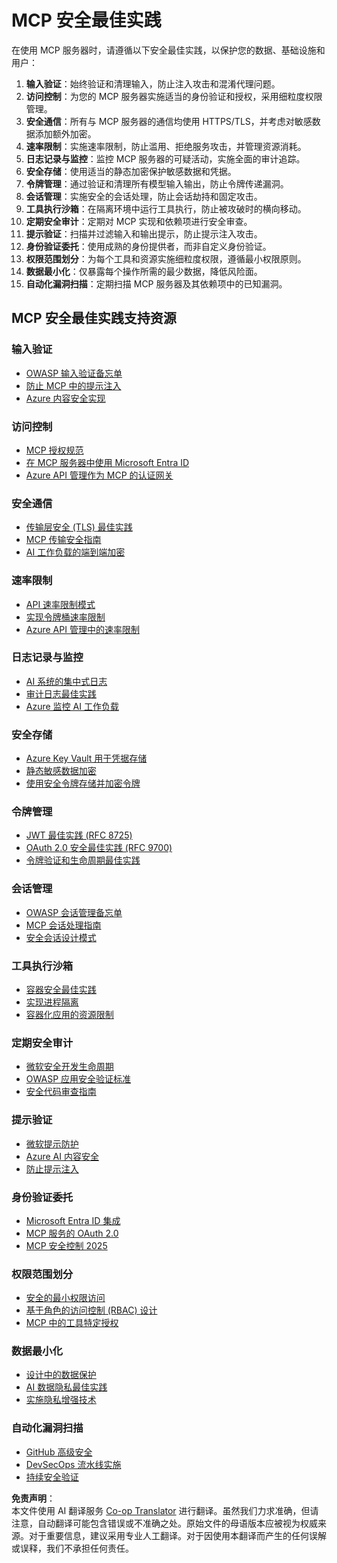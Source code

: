 <!--
CO_OP_TRANSLATOR_METADATA:
{
  "original_hash": "90bfc6f3be00e34f6124e2a24bf94167",
  "translation_date": "2025-07-16T23:06:59+00:00",
  "source_file": "02-Security/mcp-best-practices.md",
  "language_code": "zh"
}
-->
# MCP 安全最佳实践

在使用 MCP 服务器时，请遵循以下安全最佳实践，以保护您的数据、基础设施和用户：

1. **输入验证**：始终验证和清理输入，防止注入攻击和混淆代理问题。
2. **访问控制**：为您的 MCP 服务器实施适当的身份验证和授权，采用细粒度权限管理。
3. **安全通信**：所有与 MCP 服务器的通信均使用 HTTPS/TLS，并考虑对敏感数据添加额外加密。
4. **速率限制**：实施速率限制，防止滥用、拒绝服务攻击，并管理资源消耗。
5. **日志记录与监控**：监控 MCP 服务器的可疑活动，实施全面的审计追踪。
6. **安全存储**：使用适当的静态加密保护敏感数据和凭据。
7. **令牌管理**：通过验证和清理所有模型输入输出，防止令牌传递漏洞。
8. **会话管理**：实施安全的会话处理，防止会话劫持和固定攻击。
9. **工具执行沙箱**：在隔离环境中运行工具执行，防止被攻破时的横向移动。
10. **定期安全审计**：定期对 MCP 实现和依赖项进行安全审查。
11. **提示验证**：扫描并过滤输入和输出提示，防止提示注入攻击。
12. **身份验证委托**：使用成熟的身份提供者，而非自定义身份验证。
13. **权限范围划分**：为每个工具和资源实施细粒度权限，遵循最小权限原则。
14. **数据最小化**：仅暴露每个操作所需的最少数据，降低风险面。
15. **自动化漏洞扫描**：定期扫描 MCP 服务器及其依赖项中的已知漏洞。

## MCP 安全最佳实践支持资源

### 输入验证
- [OWASP 输入验证备忘单](https://cheatsheetseries.owasp.org/cheatsheets/Input_Validation_Cheat_Sheet.html)
- [防止 MCP 中的提示注入](https://modelcontextprotocol.io/docs/guides/security)
- [Azure 内容安全实现](./azure-content-safety-implementation.md)

### 访问控制
- [MCP 授权规范](https://modelcontextprotocol.io/specification/draft/basic/authorization)
- [在 MCP 服务器中使用 Microsoft Entra ID](https://den.dev/blog/mcp-server-auth-entra-id-session/)
- [Azure API 管理作为 MCP 的认证网关](https://techcommunity.microsoft.com/blog/integrationsonazureblog/azure-api-management-your-auth-gateway-for-mcp-servers/4402690)

### 安全通信
- [传输层安全 (TLS) 最佳实践](https://learn.microsoft.com/security/engineering/solving-tls)
- [MCP 传输安全指南](https://modelcontextprotocol.io/docs/concepts/transports)
- [AI 工作负载的端到端加密](https://learn.microsoft.com/azure/architecture/example-scenario/confidential/end-to-end-encryption)

### 速率限制
- [API 速率限制模式](https://learn.microsoft.com/azure/architecture/patterns/rate-limiting-pattern)
- [实现令牌桶速率限制](https://konghq.com/blog/engineering/how-to-design-a-scalable-rate-limiting-algorithm)
- [Azure API 管理中的速率限制](https://learn.microsoft.com/azure/api-management/rate-limit-policy)

### 日志记录与监控
- [AI 系统的集中式日志](https://learn.microsoft.com/azure/architecture/example-scenario/logging/centralized-logging)
- [审计日志最佳实践](https://cheatsheetseries.owasp.org/cheatsheets/Logging_Cheat_Sheet.html)
- [Azure 监控 AI 工作负载](https://learn.microsoft.com/azure/azure-monitor/overview)

### 安全存储
- [Azure Key Vault 用于凭据存储](https://learn.microsoft.com/azure/key-vault/general/basic-concepts)
- [静态敏感数据加密](https://learn.microsoft.com/security/engineering/data-encryption-at-rest)
- [使用安全令牌存储并加密令牌](https://youtu.be/uRdX37EcCwg?si=6fSChs1G4glwXRy2)

### 令牌管理
- [JWT 最佳实践 (RFC 8725)](https://datatracker.ietf.org/doc/html/rfc8725)
- [OAuth 2.0 安全最佳实践 (RFC 9700)](https://datatracker.ietf.org/doc/html/rfc9700)
- [令牌验证和生命周期最佳实践](https://learn.microsoft.com/entra/identity-platform/access-tokens)

### 会话管理
- [OWASP 会话管理备忘单](https://cheatsheetseries.owasp.org/cheatsheets/Session_Management_Cheat_Sheet.html)
- [MCP 会话处理指南](https://modelcontextprotocol.io/docs/guides/security)
- [安全会话设计模式](https://learn.microsoft.com/security/engineering/session-security)

### 工具执行沙箱
- [容器安全最佳实践](https://learn.microsoft.com/azure/container-instances/container-instances-image-security)
- [实现进程隔离](https://learn.microsoft.com/windows/security/threat-protection/security-policy-settings/user-rights-assignment)
- [容器化应用的资源限制](https://kubernetes.io/docs/concepts/configuration/manage-resources-containers/)

### 定期安全审计
- [微软安全开发生命周期](https://www.microsoft.com/sdl)
- [OWASP 应用安全验证标准](https://owasp.org/www-project-application-security-verification-standard/)
- [安全代码审查指南](https://owasp.org/www-pdf-archive/OWASP_Code_Review_Guide_v2.pdf)

### 提示验证
- [微软提示防护](https://learn.microsoft.com/azure/ai-services/content-safety/concepts/jailbreak-detection)
- [Azure AI 内容安全](https://learn.microsoft.com/azure/ai-services/content-safety/)
- [防止提示注入](https://github.com/microsoft/prompt-shield-js)

### 身份验证委托
- [Microsoft Entra ID 集成](https://learn.microsoft.com/entra/identity-platform/v2-oauth2-auth-code-flow)
- [MCP 服务的 OAuth 2.0](https://learn.microsoft.com/security/engineering/solving-oauth)
- [MCP 安全控制 2025](./mcp-security-controls-2025.md)

### 权限范围划分
- [安全的最小权限访问](https://learn.microsoft.com/entra/identity-platform/secure-least-privileged-access)
- [基于角色的访问控制 (RBAC) 设计](https://learn.microsoft.com/azure/role-based-access-control/overview)
- [MCP 中的工具特定授权](https://modelcontextprotocol.io/docs/guides/best-practices)

### 数据最小化
- [设计中的数据保护](https://learn.microsoft.com/compliance/regulatory/gdpr-data-protection-impact-assessments)
- [AI 数据隐私最佳实践](https://learn.microsoft.com/legal/cognitive-services/openai/data-privacy)
- [实施隐私增强技术](https://www.microsoft.com/security/blog/2021/07/13/microsofts-pet-project-privacy-enhancing-technologies-in-action/)

### 自动化漏洞扫描
- [GitHub 高级安全](https://github.com/security/advanced-security)
- [DevSecOps 流水线实施](https://learn.microsoft.com/azure/devops/migrate/security-validation-cicd-pipeline)
- [持续安全验证](https://www.microsoft.com/security/blog/2022/04/05/step-by-step-building-a-more-efficient-devsecops-environment/)

**免责声明**：  
本文件使用 AI 翻译服务 [Co-op Translator](https://github.com/Azure/co-op-translator) 进行翻译。虽然我们力求准确，但请注意，自动翻译可能包含错误或不准确之处。原始文件的母语版本应被视为权威来源。对于重要信息，建议采用专业人工翻译。对于因使用本翻译而产生的任何误解或误释，我们不承担任何责任。